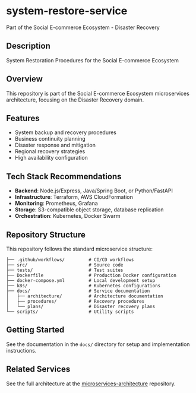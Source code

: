 # system-restore-service

Part of the Social E-commerce Ecosystem - Disaster Recovery

## Description

System Restoration Procedures for the Social E-commerce Ecosystem

## Overview

This repository is part of the Social E-commerce Ecosystem microservices architecture, focusing on the Disaster Recovery domain.

## Features

- System backup and recovery procedures
- Business continuity planning
- Disaster response and mitigation
- Regional recovery strategies
- High availability configuration

## Tech Stack Recommendations

- **Backend**: Node.js/Express, Java/Spring Boot, or Python/FastAPI
- **Infrastructure**: Terraform, AWS CloudFormation
- **Monitoring**: Prometheus, Grafana
- **Storage**: S3-compatible object storage, database replication
- **Orchestration**: Kubernetes, Docker Swarm

## Repository Structure

This repository follows the standard microservice structure:

```
├── .github/workflows/         # CI/CD workflows
├── src/                       # Source code
├── tests/                     # Test suites
├── Dockerfile                 # Production Docker configuration
├── docker-compose.yml         # Local development setup
├── k8s/                       # Kubernetes configurations
├── docs/                      # Service documentation
│   ├── architecture/          # Architecture documentation
│   ├── procedures/            # Recovery procedures
│   └── plans/                 # Disaster recovery plans
└── scripts/                   # Utility scripts
```

## Getting Started

See the documentation in the `docs/` directory for setup and implementation instructions.

## Related Services

See the full architecture at the [microservices-architecture](https://github.com/Micro-Services-Social-Ecommerce-App/microservices-architecture) repository.
